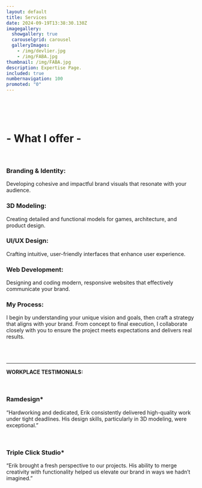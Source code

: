```yaml
---
layout: default
title: Services
date: 2024-09-19T13:38:30.130Z
imagegallery:
  showgallery: true
  carouselgrid: carousel
  galleryImages:
    - /img/devlier.jpg
    - /img/FABA.jpg
thumbnail: /img/FABA.jpg
description: Expertise Page.
included: true
numbernavigation: 100
promoted: "0"
---
```

<br>
<br>
<br>

# **- What I offer -**
<br>

### Branding & Identity: <br>
Developing cohesive and impactful brand visuals that resonate with your audience.

### 3D Modeling: <br>
Creating detailed and functional models for games, architecture, and product design.

### UI/UX Design: <br>
Crafting intuitive, user-friendly interfaces that enhance user experience.

### Web Development: <br>
Designing and coding modern, responsive websites that effectively communicate your brand.

### My Process:<br>
I begin by understanding your unique vision and goals, then craft a strategy that aligns with your brand. From concept to final execution, I collaborate closely with you to ensure the project meets expectations and delivers real results.

<br>
<br>

---


**WORKPLACE TESTIMONIALS:**

<br>

### Ramdesign*
“Hardworking and dedicated, Erik consistently delivered high-quality work under tight deadlines. His design skills, particularly in 3D modeling, were exceptional.”

<br>

### Triple Click Studio*
“Erik brought a fresh perspective to our projects. His ability to merge creativity with functionality helped us elevate our brand in ways we hadn’t imagined.”